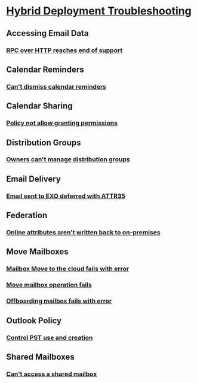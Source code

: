# [Hybrid Deployment Troubleshooting](../exchange-hybrid.md)

## Accessing Email Data
### [RPC over HTTP reaches end of support](../accessing-email-data/rpc-over-http-end-of-support.md)

## Calendar Reminders
### [Can't dismiss calendar reminders](../calendar-reminders/cannot-dismiss-outlook-calendar-reminders.md)

## Calendar Sharing
### [Policy not allow granting permissions](../calendar-sharing/policy-permissions-issue.md)

## Distribution Groups
### [Owners can't manage distribution groups](../distribution-groups/cannot-manage-dg.md)

## Email Delivery
### [Email sent to EXO deferred with ATTR35](../email-delivery/wrong-office-365-region-exo.md)

## Federation
### [Online attributes aren't written back to on-premises](../federation/attribute-not-written-to-azure-ad.md)

## Move Mailboxes
### [Mailbox Move to the cloud fails with error](../move-mailboxes/mailbox-move-to-cloud-fail-with-error.md)
### [Move mailbox operation fails](../move-mailboxes/hybrid-move-fails.md)
### [Offboarding mailbox fails with error](../move-mailboxes/offboarding-mailbox-fails-homemdb-homemta.md)

## Outlook Policy
### [Control PST use and creation](../outlook-policy/control-pst-use.md)

## Shared Mailboxes
### [Can't access a shared mailbox](../shared-mailboxes/cannot-access-mailbox.md)